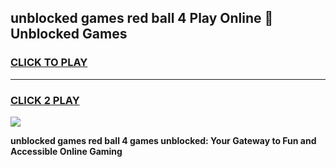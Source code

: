 
## unblocked games red ball 4 Play Online 👋 Unblocked Games
<h3>
<a href="https://premium.freeplayer.one?title=unblocked_games_red_ball_4&ref=19F">CLICK TO PLAY</a></h3>
<hr>

<h3>
<a href="https://premium.freeplayer.one?title=unblocked_games_red_ball_4&ref=19F">CLICK 2 PLAY</a>
  
</h3>

<a href="https://premium.freeplayer.one?title=unblocked_games_red_ball_4&ref=19F"><img src="https://clearcache.store/games.png"></a>


**unblocked games red ball 4 games unblocked: Your Gateway to Fun and Accessible Online Gaming**
